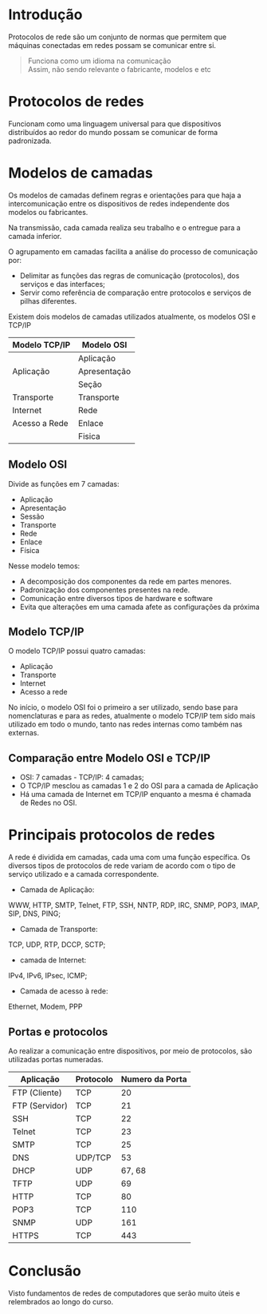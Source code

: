 
# Introdução

Protocolos de rede são um conjunto de normas que permitem que máquinas conectadas em redes possam se comunicar entre si.

> Funciona como um idioma na comunicação<br>
> Assim, não sendo relevante o fabricante, modelos e etc

# Protocolos de redes

Funcionam como uma linguagem universal para que dispositivos distribuídos ao redor do mundo possam se comunicar de forma padronizada.

# Modelos de camadas

Os modelos de camadas definem regras e orientações para que haja a intercomunicação entre os dispositivos de redes independente dos modelos ou fabricantes.

Na transmissão, cada camada realiza seu trabalho e o entregue para a camada inferior.

O agrupamento em camadas facilita a análise do processo de comunicação por:

- Delimitar as funções das regras de comunicação (protocolos), dos serviços e das interfaces;
- Servir como referência de comparação entre protocolos e serviços de pilhas diferentes.

Existem dois modelos de camadas utilizados atualmente, os modelos OSI e TCP/IP

| Modelo TCP/IP | Modelo OSI   |
| ------------- | ------------ |
|               | Aplicação    |
| Aplicação     | Apresentação |
|               | Seção        |
| Transporte    | Transporte   |
| Internet      | Rede         |
| Acesso a Rede | Enlace       |
|               | Fisica       |

## Modelo OSI

Divide as funções em 7 camadas:

- Aplicação
- Apresentação
- Sessão
- Transporte
- Rede
- Enlace
- Física

Nesse modelo temos:

- A decomposição dos componentes da rede em partes menores.
- Padronização dos componentes presentes na rede.
- Comunicação entre diversos tipos de hardware e software
- Evita que alterações em uma camada afete as configurações da próxima


## Modelo TCP/IP

O modelo TCP/IP possui quatro camadas:

- Aplicação
- Transporte
- Internet
- Acesso a rede

No início, o modelo OSI foi o primeiro a ser utilizado, sendo base para nomenclaturas e para as redes, atualmente o modelo TCP/IP tem sido mais utilizado em todo o mundo, tanto nas redes internas como também nas externas.

## Comparação entre Modelo OSI e TCP/IP

- OSI: 7 camadas - TCP/IP: 4 camadas;
- O TCP/IP mesclou as camadas 1 e 2 do OSI para a camada de Aplicação
- Há uma camada de Internet em TCP/IP enquanto a mesma é chamada de Redes no OSI.

# Principais protocolos de redes

A rede é dividida em camadas, cada uma com uma função específica. Os diversos tipos de protocolos de rede variam de acordo com o tipo de serviço utilizado e a camada correspondente.

- Camada de Aplicação:

WWW, HTTP, SMTP, Telnet, FTP, SSH, NNTP, RDP, IRC, SNMP, POP3, IMAP, SIP, DNS, PING;

- Camada de Transporte:

TCP, UDP, RTP, DCCP, SCTP;

- camada de Internet:

IPv4, IPv6, IPsec, ICMP;

- Camada de acesso à rede:

Ethernet, Modem, PPP

## Portas e protocolos

Ao realizar a comunicação entre dispositivos, por meio de protocolos, são utilizadas portas numeradas.

| Aplicação      | Protocolo | Numero da Porta |
| -------------- | --------- | --------------- |
| FTP (Cliente)  | TCP       | 20              |
| FTP (Servidor) | TCP       | 21              |
| SSH            | TCP       | 22              |
| Telnet         | TCP       | 23              |
| SMTP           | TCP       | 25              |
| DNS            | UDP/TCP   | 53              |
| DHCP           | UDP       | 67, 68          |
| TFTP           | UDP       | 69              |
| HTTP           | TCP       | 80              |
| POP3           | TCP       | 110             |
| SNMP           | UDP       | 161             |
| HTTPS          | TCP       | 443             |

# Conclusão

Visto fundamentos de redes de computadores que serão muito úteis e relembrados ao longo do curso.